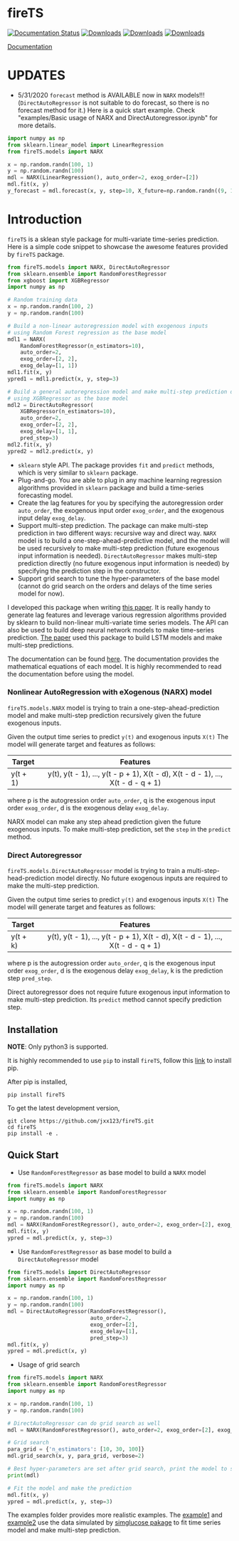 # fireTS #
[![Documentation Status](https://readthedocs.org/projects/firets/badge/?version=latest)](https://firets.readthedocs.io/en/latest/?badge=latest)
[![Downloads](https://pepy.tech/badge/firets)](https://pepy.tech/project/firets)
[![Downloads](https://pepy.tech/badge/firets/month)](https://pepy.tech/project/firets)
[![Downloads](https://pepy.tech/badge/firets/week)](https://pepy.tech/project/firets)

[Documentation](https://firets.readthedocs.io/en/latest/)

# UPDATES
- 5/31/2020 `forecast` method is AVAILABLE now in `NARX` models!!! (`DirectAutoRegressor` is not suitable to do forecast, so there is no forecast method for it.) Here is a quick start example. Check "examples/Basic usage of NARX and DirectAutoregressor.ipynb" for more details.
```python
import numpy as np
from sklearn.linear_model import LinearRegression
from fireTS.models import NARX

x = np.random.randn(100, 1)
y = np.random.randn(100)
mdl = NARX(LinearRegression(), auto_order=2, exog_order=[2])
mdl.fit(x, y)
y_forecast = mdl.forecast(x, y, step=10, X_future=np.random.randn((9, 1)))
```

# Introduction
`fireTS` is a sklean style package for multi-variate time-series prediction. Here is a simple code snippet to showcase the awesome features provided by `fireTS` package.
```python
from fireTS.models import NARX, DirectAutoRegressor
from sklearn.ensemble import RandomForestRegressor
from xgboost import XGBRegressor
import numpy as np

# Random training data
x = np.random.randn(100, 2)
y = np.random.randn(100)

# Build a non-linear autoregression model with exogenous inputs
# using Random Forest regression as the base model
mdl1 = NARX(
    RandomForestRegressor(n_estimators=10),
    auto_order=2,
    exog_order=[2, 2],
    exog_delay=[1, 1])
mdl1.fit(x, y)
ypred1 = mdl1.predict(x, y, step=3)

# Build a general autoregression model and make multi-step prediction directly
# using XGBRegressor as the base model
mdl2 = DirectAutoRegressor(
    XGBRegressor(n_estimators=10),
    auto_order=2,
    exog_order=[2, 2],
    exog_delay=[1, 1],
    pred_step=3)
mdl2.fit(x, y)
ypred2 = mdl2.predict(x, y)
```
- `sklearn` style API. The package provides `fit` and `predict` methods, which is very similar to `sklearn` package. 
- Plug-and-go. You are able to plug in any machine learning regression algorithms provided in `sklearn` package and build a time-series forecasting model.
- Create the lag features for you by specifying the autoregression order `auto_order`, the exogenous input order `exog_order`, and the exogenous input delay `exog_delay`.
- Support multi-step prediction. The package can make multi-step prediction in two different ways: recursive way and direct way. `NARX` model is to build a one-step-ahead-predictive model, and the model will be used recursively to make multi-step prediction (future exogenous input information is needed). `DirectAutoRegressor` makes multi-step prediction directly (no future exogenous input information is needed) by specifying the prediction step in the constructor.
- Support grid search to tune the hyper-parameters of the base model (cannot do grid search on the orders and delays of the time series model for now). 

I developed this package when writing [this paper](http://ceur-ws.org/Vol-2148/paper16.pdf). It is really handy to generate lag features and leverage various regression algorithms provided by sklearn to build non-linear multi-variate time series models. The API can also be used to build deep neural network models to make time-series prediction. [The paper](http://ceur-ws.org/Vol-2148/paper16.pdf) used this package to build LSTM models and make multi-step predictions.

The documentation can be found [here](https://firets.readthedocs.io/en/latest/). The documentation provides the mathematical equations of each model. It is highly recommended to read the documentation before using the model.

### Nonlinear AutoRegression with eXogenous (NARX) model
`fireTS.models.NARX` model is trying to train a one-step-ahead-prediction model
and make multi-step prediction recursively given the future exogenous inputs.

Given the output time series to predict `y(t)` and exogenous inputs `X(t)` The model will generate target and features as follows:

| Target | Features |
| ------------- |:-------------:|
| y(t + 1) | y(t), y(t - 1), ..., y(t - p + 1), X(t - d), X(t - d - 1), ..., X(t - d - q + 1) |

where p is the autogression order `auto_order`, q is the exogenous input order `exog_order`, d is the exogenous delay `exog_delay`.

NARX model can make any step ahead prediction given the future exogenous inputs. To make multi-step prediction, set the `step` in the `predict` method.

### Direct Autoregressor
`fireTS.models.DirectAutoRegressor` model is trying to train a 
multi-step-head-prediction model directly. No future exogenous inputs are
required to make the multi-step prediction.

Given the output time series to predict `y(t)` and exogenous inputs `X(t)` The model will generate target and features as follows:

| Target | Features |
| ------------- |:-------------:|
| y(t + k) | y(t), y(t - 1), ..., y(t - p + 1), X(t - d), X(t - d - 1), ..., X(t - d - q + 1) |

where p is the autogression order `auto_order`, q is the exogenous input order `exog_order`, d is the exogenous delay `exog_delay`, k is the prediction step `pred_step`.

Direct autoregressor does not require future exogenous input information to make multi-step prediction. Its `predict` method cannot specify prediction step.

## Installation ##
**NOTE**: Only python3 is supported.

It is highly recommended to use `pip` to install `fireTS`, follow this
 [link](https://pip.pypa.io/en/stable/installing/) to install pip.
 
After pip is installed, 
```
pip install fireTS
```

To get the latest development version, 
```
git clone https://github.com/jxx123/fireTS.git
cd fireTS
pip install -e .
```

## Quick Start ##
- Use `RandomForestRegressor` as base model to build a `NARX` model
```python
from fireTS.models import NARX
from sklearn.ensemble import RandomForestRegressor
import numpy as np

x = np.random.randn(100, 1)
y = np.random.randn(100)
mdl = NARX(RandomForestRegressor(), auto_order=2, exog_order=[2], exog_delay=[1])
mdl.fit(x, y)
ypred = mdl.predict(x, y, step=3)
```
- Use `RandomForestRegressor` as base model to build a `DirectAutoRegressor` model
```python
from fireTS.models import DirectAutoRegressor
from sklearn.ensemble import RandomForestRegressor
import numpy as np

x = np.random.randn(100, 1)
y = np.random.randn(100)
mdl = DirectAutoRegressor(RandomForestRegressor(), 
                          auto_order=2, 
                          exog_order=[2], 
                          exog_delay=[1], 
                          pred_step=3)
mdl.fit(x, y)
ypred = mdl.predict(x, y)
```
- Usage of grid search
```python
from fireTS.models import NARX
from sklearn.ensemble import RandomForestRegressor
import numpy as np

x = np.random.randn(100, 1)
y = np.random.randn(100)

# DirectAutoRegressor can do grid search as well
mdl = NARX(RandomForestRegressor(), auto_order=2, exog_order=[2], exog_delay=[1])

# Grid search
para_grid = {'n_estimators': [10, 30, 100]}
mdl.grid_search(x, y, para_grid, verbose=2)

# Best hyper-parameters are set after grid search, print the model to see the difference
print(mdl)

# Fit the model and make the prediction
mdl.fit(x, y)
ypred = mdl.predict(x, y, step=3)
```
The examples folder provides more realistic examples. The [example1](https://github.com/jxx123/fireTS/blob/master/examples/Basic%20usage%20of%20NARX%20and%20DirectAutoregressor.ipynb) and [example2](https://github.com/jxx123/fireTS/blob/master/examples/Use%20Grid%20Search%20to%20tune%20the%20hyper-parameter%20of%20base%20model.ipynb) use the data simulated by [simglucose pakage](https://github.com/jxx123/simglucose) to fit time series model and make multi-step prediction.
